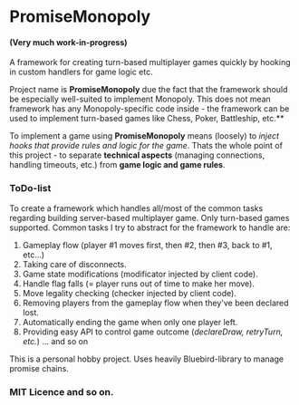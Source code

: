 # PromiseMonopoly

#### (Very much work-in-progress)

A framework for creating turn-based multiplayer games quickly by hooking in custom handlers for game logic etc.

Project name is **PromiseMonopoly** due the fact that the framework should be especially well-suited to implement Monopoly. This does not mean framework has any Monopoly-specific code inside - the framework can be used to implement turn-based games like Chess, Poker, Battleship, etc.**

To implement a game using **PromiseMonopoly** means (loosely) to *inject hooks that provide rules and logic for the game*. Thats the whole point of this project - to separate **technical aspects** (managing connections, handling timeouts, etc.) from **game logic and game rules**.

### ToDo-list

To create a framework which handles all/most of the common tasks regarding building server-based multiplayer game. 
Only turn-based games supported. Common tasks I try to abstract for the framework to handle are:

1. Gameplay flow (player #1 moves first, then #2, then #3, back to #1, etc...)
2. Taking care of disconnects.
3. Game state modifications (modificator injected by client code).
4. Handle flag falls (= player runs out of time to make her move).
5. Move legality checking (checker injected by client code).
6. Removing players from the gameplay flow when they've been declared lost.
7. Automatically ending the game when only one player left.
7. Providing easy API to control game outcome (*declareDraw, retryTurn, etc.*)
... and so on

This is a personal hobby project. Uses heavily Bluebird-library to manage promise chains. 

### MIT Licence and so on.


